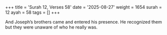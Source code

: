 +++
title = 'Surah 12, Verses 58'
date = '2025-08-27'
weight = 1654
surah = 12
ayah = 58
tags = []
+++

And Joseph’s brothers came and entered his presence. He recognized them but they were unaware of who he really was.